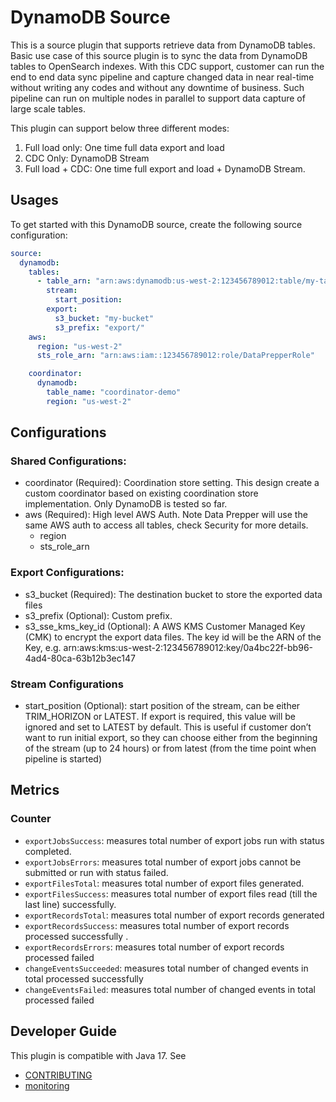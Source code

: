# DynamoDB Source

This is a source plugin that supports retrieve data from DynamoDB tables. Basic use case of this source plugin is to
sync the data from DynamoDB tables to OpenSearch indexes. With this CDC support, customer can run the end to end data
sync pipeline and capture changed data in near real-time without writing any codes and without any downtime of business.
Such pipeline can run on multiple nodes in parallel to support data capture of large scale tables.

This plugin can support below three different modes:

1. Full load only:  One time full data export and load
2. CDC Only:  DynamoDB Stream
3. Full load + CDC:  One time full export and load + DynamoDB Stream.

## Usages

To get started with this DynamoDB source, create the following source configuration:

```yaml
source:
  dynamodb:
    tables:
      - table_arn: "arn:aws:dynamodb:us-west-2:123456789012:table/my-table"
        stream:
          start_position:
        export:
          s3_bucket: "my-bucket"
          s3_prefix: "export/"
    aws:
      region: "us-west-2"
      sts_role_arn: "arn:aws:iam::123456789012:role/DataPrepperRole"

    coordinator:
      dynamodb:
        table_name: "coordinator-demo"
        region: "us-west-2"


```

## Configurations

### Shared Configurations:

* coordinator (Required):  Coordination store setting. This design create a custom coordinator based on existing
  coordination store implementation. Only DynamoDB is tested so far.
* aws (Required):  High level AWS Auth. Note Data Prepper will use the same AWS auth to access all tables, check
  Security for more details.
    * region
    * sts_role_arn

### Export Configurations:

* s3_bucket (Required):  The destination bucket to store the exported data files
* s3_prefix (Optional):  Custom prefix.
* s3_sse_kms_key_id (Optional):  A AWS KMS Customer Managed Key (CMK) to encrypt the export data files. The key id will
  be the ARN of the Key, e.g. arn:aws:kms:us-west-2:123456789012:key/0a4bc22f-bb96-4ad4-80ca-63b12b3ec147

### Stream Configurations

* start_position (Optional):  start position of the stream, can be either TRIM_HORIZON or LATEST. If export is required,
  this value will be ignored and set to LATEST by default. This is useful if customer don’t want to run initial export,
  so they can
  choose either from the beginning of the stream (up to 24 hours) or from latest (from the time point when pipeline is
  started)

## Metrics

### Counter

- `exportJobsSuccess`: measures total number of export jobs run with status completed.
- `exportJobsErrors`: measures total number of export jobs cannot be submitted or run with status failed.
- `exportFilesTotal`: measures total number of export files generated.
- `exportFilesSuccess`: measures total number of export files read (till the last line) successfully.
- `exportRecordsTotal`: measures total number of export records generated
- `exportRecordsSuccess`: measures total number of export records processed successfully .
- `exportRecordsErrors`: measures total number of export records processed failed
- `changeEventsSucceeded`: measures total number of changed events in total processed successfully
- `changeEventsFailed`:  measures total number of changed events in total processed failed

## Developer Guide

This plugin is compatible with Java 17. See

- [CONTRIBUTING](https://github.com/opensearch-project/data-prepper/blob/main/CONTRIBUTING.md)
- [monitoring](https://github.com/opensearch-project/data-prepper/blob/main/docs/monitoring.md)
